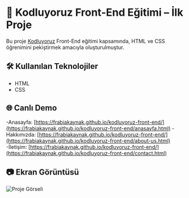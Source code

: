# 🎯 Kodluyoruz Front-End Eğitimi – İlk Proje

Bu proje [Kodluyoruz](https://academy.patika.dev/paths/baslangic-seviye-frontend-web-development-patikasi) Front-End eğitimi kapsamında, HTML ve CSS öğrenimini pekiştirmek amacıyla oluşturulmuştur.

## 🛠️ Kullanılan Teknolojiler

- HTML
- CSS

## 🌐 Canlı Demo

-Anasayfa: [https://frabiakaynak.github.io/kodluyoruz-front-end/](https://frabiakaynak.github.io/kodluyoruz-front-end/anasayfa.html)
-Hakkımızda: [https://frabiakaynak.github.io/kodluyoruz-front-end/](https://frabiakaynak.github.io/kodluyoruz-front-end/about-us.html)
-İletişim: [https://frabiakaynak.github.io/kodluyoruz-front-end/](https://frabiakaynak.github.io/kodluyoruz-front-end/contact.html)

## 📷 Ekran Görüntüsü

![Proje Görseli](./önizleme.png)
